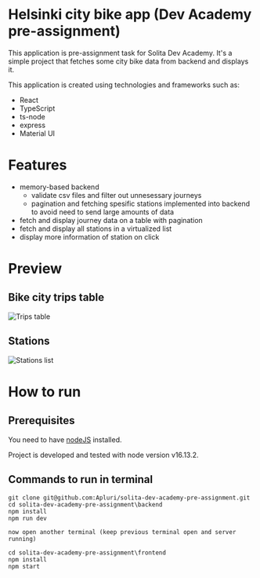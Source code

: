 # Helsinki city bike app (Dev Academy pre-assignment)

This application is pre-assignment task for Solita Dev Academy. It's a simple project that fetches some city bike data from backend and displays it.

This application is created using technologies and frameworks such as:

- React
- TypeScript
- ts-node
- express
- Material UI

# Features

- memory-based backend
  - validate csv files and filter out unnesessary journeys
  - pagination and fetching spesific stations implemented into backend to avoid need to send large amounts of data
- fetch and display journey data on a table with pagination
- fetch and display all stations in a virtualized list
- display more information of station on click

# Preview

## Bike city trips table

![Trips table](https://i.postimg.cc/wTMm7CVY/ss2.png)

## Stations

![Stations list](https://i.postimg.cc/y6vR610T/ss1.png)

# How to run

## Prerequisites

You need to have [nodeJS](https://nodejs.org/en/) installed.

Project is developed and tested with node version v16.13.2.

## Commands to run in terminal

```
git clone git@github.com:Apluri/solita-dev-academy-pre-assignment.git
cd solita-dev-academy-pre-assignment\backend
npm install
npm run dev

now open another terminal (keep previous terminal open and server running)

cd solita-dev-academy-pre-assignment\frontend
npm install
npm start
```

